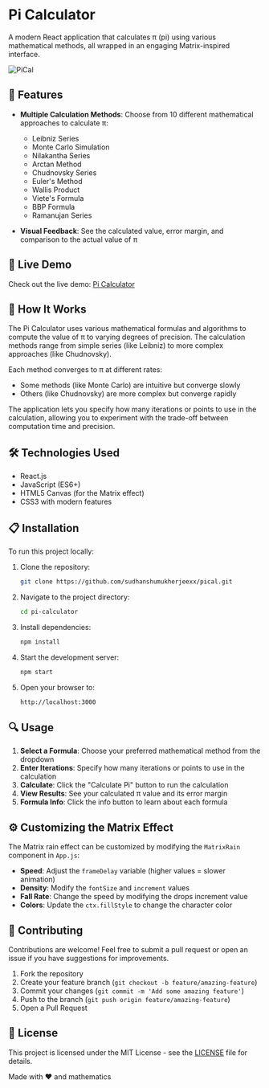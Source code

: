# Pi Calculator
A modern React application that calculates π (pi) using various mathematical methods, all wrapped in an engaging Matrix-inspired interface.

![PiCal](./pi-speed.gif)

## 🔢 Features

- **Multiple Calculation Methods**: Choose from 10 different mathematical approaches to calculate π:
  - Leibniz Series
  - Monte Carlo Simulation
  - Nilakantha Series
  - Arctan Method
  - Chudnovsky Series
  - Euler's Method
  - Wallis Product
  - Viete's Formula
  - BBP Formula
  - Ramanujan Series

- **Visual Feedback**: See the calculated value, error margin, and comparison to the actual value of π


## 🚀 Live Demo

Check out the live demo: [Pi Calculator](https://sudhanshumukherjeexx.github.io/pical/)

## 🧮 How It Works

The Pi Calculator uses various mathematical formulas and algorithms to compute the value of π to varying degrees of precision. The calculation methods range from simple series (like Leibniz) to more complex approaches (like Chudnovsky).

Each method converges to π at different rates:
- Some methods (like Monte Carlo) are intuitive but converge slowly
- Others (like Chudnovsky) are more complex but converge rapidly

The application lets you specify how many iterations or points to use in the calculation, allowing you to experiment with the trade-off between computation time and precision.

## 🛠️ Technologies Used

- React.js
- JavaScript (ES6+)
- HTML5 Canvas (for the Matrix effect)
- CSS3 with modern features

## 📋 Installation

To run this project locally:

1. Clone the repository:
   ```bash
   git clone https://github.com/sudhanshumukherjeexx/pical.git
   ```

2. Navigate to the project directory:
   ```bash
   cd pi-calculator
   ```

3. Install dependencies:
   ```bash
   npm install
   ```

4. Start the development server:
   ```bash
   npm start
   ```

5. Open your browser to:
   ```
   http://localhost:3000
   ```

## 🔍 Usage

1. **Select a Formula**: Choose your preferred mathematical method from the dropdown
2. **Enter Iterations**: Specify how many iterations or points to use in the calculation
3. **Calculate**: Click the "Calculate Pi" button to run the calculation
4. **View Results**: See your calculated π value and its error margin
5. **Formula Info**: Click the info button to learn about each formula

## ⚙️ Customizing the Matrix Effect

The Matrix rain effect can be customized by modifying the `MatrixRain` component in `App.js`:

- **Speed**: Adjust the `frameDelay` variable (higher values = slower animation)
- **Density**: Modify the `fontSize` and `increment` values
- **Fall Rate**: Change the speed by modifying the drops increment value
- **Colors**: Update the `ctx.fillStyle` to change the character color

## 🤝 Contributing

Contributions are welcome! Feel free to submit a pull request or open an issue if you have suggestions for improvements.

1. Fork the repository
2. Create your feature branch (`git checkout -b feature/amazing-feature`)
3. Commit your changes (`git commit -m 'Add some amazing feature'`)
4. Push to the branch (`git push origin feature/amazing-feature`)
5. Open a Pull Request

## 📝 License

This project is licensed under the MIT License - see the [LICENSE](LICENSE) file for details.

Made with ❤️ and mathematics








